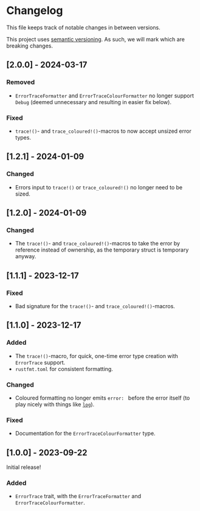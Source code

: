 # Changelog
This file keeps track of notable changes in between versions.

This project uses [semantic versioning](https://semver.org). As such, we will mark which are breaking changes.

## [2.0.0] - 2024-03-17
### Removed
- `ErrorTraceFormatter` and `ErrorTraceColourFormatter` no longer support `Debug` (deemed unnecessary and resulting in easier fix below).

### Fixed
- `trace!()`- and `trace_coloured!()`-macros to now accept unsized error types.

## [1.2.1] - 2024-01-09
### Changed
- Errors input to `trace!()` or `trace_coloured!()` no longer need to be sized.


## [1.2.0] - 2024-01-09
### Changed
- The `trace!()`- and `trace_coloured!()`-macros to take the error by reference instead of ownership, as the temporary struct is temporary anyway.


## [1.1.1] - 2023-12-17
### Fixed
- Bad signature for the `trace!()`- and `trace_coloured!()`-macros.


## [1.1.0] - 2023-12-17
### Added
- The `trace!()`-macro, for quick, one-time error type creation with `ErrorTrace` support.
- `rustfmt.toml` for consistent formatting.

### Changed
- Coloured formatting no longer emits `error: ` before the error itself (to play nicely with things like [`log`](https://crates.io/crates/log)).

### Fixed
- Documentation for the `ErrorTraceColourFormatter` type.


## [1.0.0] - 2023-09-22
Initial release!

### Added
- `ErrorTrace` trait, with the `ErrorTraceFormatter` and `ErrorTraceColourFormatter`.
